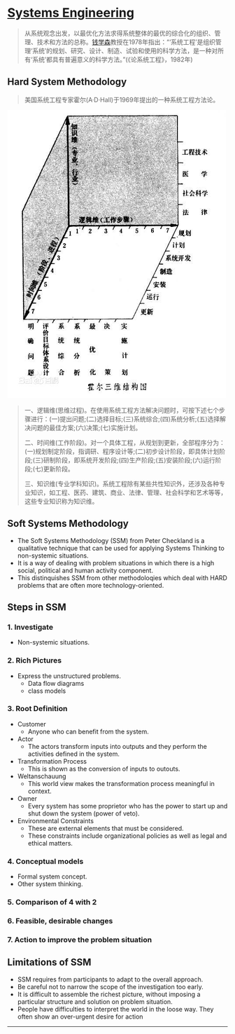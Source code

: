 # [Systems Engineering]

>从系统观念出发，以最优化方法求得系统整体的最优的综合化的组织、管理、技术和方法的总称。[钱学森]教授在1978年指出：“‘系统工程’是组织管理‘系统’的规划、研究、设计、制造、试验和使用的科学方法，是一种对所有‘系统’都具有普遍意义的科学方法。”(《论系统工程》，1982年)

## Hard System Methodology

>美国系统工程专家霍尔(A·D·Hall)于1969年提出的一种系统工程方法论。

![Hall3D](./Hall3D.jpg)

>一、逻辑维(思维过程)。在使用系统工程方法解决问题时，可按下述七个步骤进行：(一)提出问题;(二)选择目标;(三)系统综合;(四)系统分析;(五)选择解决问题的最佳方案;(六)决策;(七)实施计划。  
>  
>二、时间维(工作阶段)。对一个具体工程，从规划到更新，全部程序分为：(一)规划制定阶段，指调研、程序设计等;(二)初步设计阶段，即具体计划阶段;(三)研制阶段，即系统开发阶段;(四)生产阶段;(五)安装阶段;(六)运行阶段;(七)更新阶段。  
>  
>三、知识维(专业学科知识)。系统工程除有某些共性知识外，还涉及各种专业知识，如工程、医药、建筑、商业、法律、管理、社会科学和艺术等等，这些专业知识称为知识维。  

## Soft Systems Methodology

- The Soft Systems Methodology (SSM) from Peter Checkland is a qualitative technique that can be used for applying Systems Thinking to non-systemic situations.
- It is a way of dealing with problem situations in which there is a high social, political and human activity component.
- This distinquishes SSM from other methodoloqies which deal with HARD problems that are often more technology-oriented.

## Steps in SSM

### 1. Investigate

- Non-systemic situations.

### 2. Rich Pictures

- Express the unstructured problems.
  - Data flow diagrams
  - class models

### 3. Root Definition

- Customer
  - Anyone who can benefit from the system.
- Actor
  - The actors transform inputs into outputs and they perform the activities defined in the system.
- Transformation Process
  - This is shown as the conversion of inputs to outouts.
- Weltanschauung
  - This world view makes the transformation process meaningful in context.
- Owner
  - Every system has some proprietor who has the power to start up and shut down the system (power of veto).
- Environmental Constraints
  - These are external elements that must be considered.
  - These constraints include organizational policies as well as legal and ethical matters.

### 4. Conceptual models

- Formal system concept.
- Other system thinking.

### 5. Comparison of 4 with 2

### 6. Feasible, desirable changes

### 7. Action to improve the problem situation

## Limitations of SSM

- SSM requires from participants to adapt to the overall approach.
- Be careful not to narrow the scope of the investigation too early.
- It is difficult to assemble the richest picture, without imposing a particular structure and solution on problem situation.
- People have difficulties to interpret the world in the loose way. They often show an over-urgent desire for action

---

[Systems Engineering]:http://www.thefullwiki.org/Systems_Engineering

[钱学森]:https://baike.baidu.com/item/%E9%92%B1%E5%AD%A6%E6%A3%AE/26105
